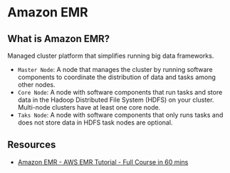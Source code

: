 # Amazon EMR

## What is Amazon EMR?

Managed cluster platform that simplifies running big data frameworks.

- `Master Node`: A node that manages the cluster by running software components to coordinate the distribution of data and tasks among other nodes.
- `Core Node`: A node with software components that run tasks and store data in the Hadoop Distributed File System (HDFS) on your cluster. Multi-node clusters have at least one core node.
- `Taks Node`: A node with software components that only runs tasks and does not store data in HDFS task nodes are optional.

## Resources

- [Amazon EMR - AWS EMR Tutorial - Full Course in 60 mins](https://www.youtube.com/watch?v=v9nk6mVxJDU)
